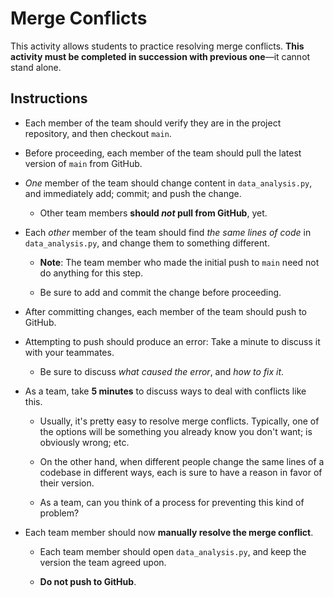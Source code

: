 # Merge Conflicts

This activity allows students to practice resolving merge conflicts. **This activity must be completed in succession with previous one**—it cannot stand alone.

## Instructions

* Each member of the team should verify they are in the project repository, and then checkout `main`.

* Before proceeding, each member of the team should pull the latest version of `main` from GitHub.

* _One_ member of the team should change content in `data_analysis.py`, and immediately add; commit; and push the change.

  * Other team members **should _not_ pull from GitHub**, yet.

* Each _other_ member of the team should find _the same lines of code_ in `data_analysis.py`, and change them to something different. 

  * **Note**: The team member who made the initial push to `main` need not do anything for this step.

  * Be sure to add and commit the change before proceeding.

* After committing changes, each member of the team should push to GitHub.

* Attempting to push should produce an error: Take a minute to discuss it with your teammates.

  * Be sure to discuss _what caused the error_, and _how to fix it_.

* As a team, take **5 minutes** to discuss ways to deal with conflicts like this.

  * Usually, it's pretty easy to resolve merge conflicts. Typically, one of the options will be something you already know you don't want; is obviously wrong; etc.

  * On the other hand, when different people change the same lines of a codebase in different ways, each is sure to have a reason in favor of their version.

  * As a team, can you think of a process for preventing this kind of problem?

* Each team member should now **manually resolve the merge conflict**.

  * Each team member should open `data_analysis.py`, and keep the version the team agreed upon.

  * **Do not push to GitHub**.
